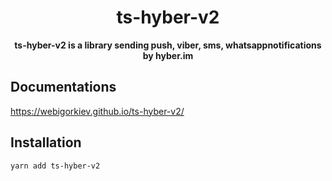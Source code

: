 <h1 align="center"> ts-hyber-v2 </h1>
<p align="center">
  <b>ts-hyber-v2 is a library sending push, viber, sms, whatsappnotifications by hyber.im</b>
</p>

## Documentations

https://webigorkiev.github.io/ts-hyber-v2/

## Installation

```bash
yarn add ts-hyber-v2
```